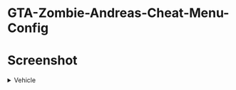 # GTA-Zombie-Andreas-Cheat-Menu-Config
# Screenshot
<details>
<summary>Vehicle</summary>
![Screenshot (37)](https://github.com/Najimuddin2/GTA-Zombie-Andreas-Cheat-Menu-Config/assets/100257213/3184bc7e-b7a6-4910-9a85-15b800c2a999)
![Screenshot (36)](https://github.com/Najimuddin2/GTA-Zombie-Andreas-Cheat-Menu-Config/assets/100257213/84135be3-21b9-4996-9c4d-a37bbee7061d)
![Screenshot (38)](https://github.com/Najimuddin2/GTA-Zombie-Andreas-Cheat-Menu-Config/assets/100257213/b5c059ea-1a61-42bd-9540-8d43bdd77f63)


